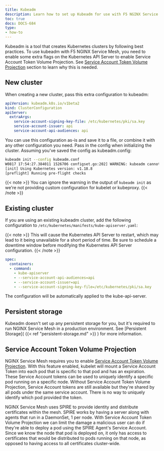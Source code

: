 ```yaml
---
title: Kubeadm
description: Learn how to set up Kubeadm for use with F5 NGINX Service Mesh.
toc: true
docs: DOCS-684
type:
- how-to
---
```


Kubeadm is a tool that creates Kubernetes clusters by following best practices. To use kubeadm with F5 NGINX Service Mesh, you need to enable some extra flags on the Kubernetes API Server to enable Service Account Token Volume Projection. See [Service Account Token Volume Projection](#service-account-token-volume-projection) section to learn why this is needed.

## New cluster

When creating a new cluster, pass this extra configuration to kubeadm:

```yaml
apiVersion: kubeadm.k8s.io/v1beta2
kind: ClusterConfiguration
apiServer:
  extraArgs:
    service-account-signing-key-file: /etc/kubernetes/pki/sa.key
    service-account-issuer: api
    service-account-api-audiences: api
```

You can use this configuration as-is and save it to a file, or combine it with any other configuration you need. Pass in the config when initializing the cluster. Assuming you've saved the config as kubeadm.config:

```bash
kubeadm init --config kubeadm.conf
W0817 17:54:27.384011 1526706 configset.go:202] WARNING: kubeadm cannot validate component configs for API groups [kubelet.config.k8s.io kubeproxy.config.k8s.io]
[init] Using Kubernetes version: v1.18.8
[preflight] Running pre-flight checks
```

{{< note >}}
You can ignore the warning in the output of `kubeadm init` as we're not providing custom configuration for kubelet or kubeproxy.
{{< /note >}}

## Existing cluster

If you are using an existing kubeadm cluster, add the following configuration to `/etc/kubernetes/manifests/kube-apiserver.yaml`:

{{< note >}}
This will cause the Kubernetes API Server to restart, which may lead to it being unavailable for a short period of time. Be sure to schedule a downtime window before modifying the Kubernetes API Server configuration.
{{< /note >}}

```yaml
spec:
  containers:
  - command:
    - kube-apiserver
    - --service-account-api-audiences=api
    - --service-account-issuer=api
    - --service-account-signing-key-file=/etc/kubernetes/pki/sa.key
```

The configuration will be automatically applied to the kube-api-server.

## Persistent storage

Kubeadm doesn't set up any persistent storage for you, but it's required to run NGINX Service Mesh in a production environment. See [Persistent Storage]( {{< ref "persistent-storage.md" >}} ) for more information.

## Service Account Token Volume Projection

NGINX Service Mesh requires you to enable [Service Account Token Volume Projection](https://kubernetes.io/docs/tasks/configure-pod-container/configure-service-account/#service-account-token-volume-projection). With this feature enabled, kubelet will mount a Service Account Token into each pod that is specific to that pod and has an expiration. These Service Account tokens can be used to uniquely identify a specific pod running on a specific node. Without Service Account Token Volume Projection, Service Account tokens are still available but they're shared by all pods under the same service account. There is no way to uniquely identify which pod provided the token.

NGINX Service Mesh uses SPIRE to provide identity and distribute certificates within the mesh. SPIRE works by having a server along with agents that run in a DaemonSet, 1 per node. With Service Account Token Volume Projection we can limit the damage a malicious user can do if they're able to deploy a pod using the SPIRE Agent's Service Account. Since we know the node that pod is deployed on, it only has access to certificates that would be distributed to pods running on that node, as opposed to having access to all certificates cluster-wide.
